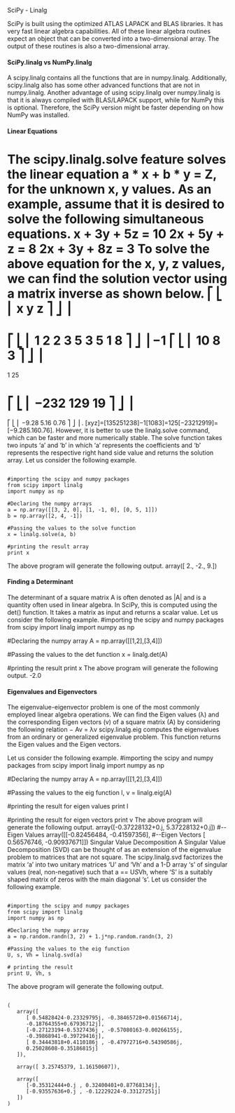 SciPy - Linalg



SciPy is built using the optimized ATLAS LAPACK and BLAS libraries. It has very fast linear algebra capabilities. All of these linear algebra routines expect an object that can be converted into a two-dimensional array. The output of these routines is also a two-dimensional array.

#### SciPy.linalg vs NumPy.linalg
A scipy.linalg contains all the functions that are in numpy.linalg. Additionally, scipy.linalg also has some other advanced functions that are not in numpy.linalg. Another advantage of using scipy.linalg over numpy.linalg is that it is always compiled with BLAS/LAPACK support, while for NumPy this is optional. Therefore, the SciPy version might be faster depending on how NumPy was installed.

#### Linear Equations
The scipy.linalg.solve feature solves the linear equation a * x + b * y = Z, for the unknown x, y values.
As an example, assume that it is desired to solve the following simultaneous equations.
x + 3y + 5z = 10
2x + 5y + z = 8
2x + 3y + 8z = 3
To solve the above equation for the x, y, z values, we can find the solution vector using a matrix inverse as shown below.
⎡
⎣
⎢
x
y
z
⎤
⎦
⎥
=
⎡
⎣
⎢
1
2
2
3
5
3
5
1
8
⎤
⎦
⎥
−1
⎡
⎣
⎢
10
8
3
⎤
⎦
⎥
=
1
25

⎡
⎣
⎢
−232
129
19
⎤
⎦
⎥
=
⎡
⎣
⎢
−9.28
5.16
0.76
⎤
⎦
⎥
.
[xyz]=[135251238]−1[1083]=125[−23212919]=[−9.285.160.76].
However, it is better to use the linalg.solve command, which can be faster and more numerically stable.
The solve function takes two inputs ‘a’ and ‘b’ in which ‘a’ represents the coefficients and ‘b’ represents the respective right hand side value and returns the solution array.
Let us consider the following example.
<pre><code>
#importing the scipy and numpy packages
from scipy import linalg
import numpy as np

#Declaring the numpy arrays
a = np.array([[3, 2, 0], [1, -1, 0], [0, 5, 1]])
b = np.array([2, 4, -1])

#Passing the values to the solve function
x = linalg.solve(a, b)

#printing the result array
print x
</code></pre>
The above program will generate the following output.
array([ 2., -2., 9.])

#### Finding a Determinant
The determinant of a square matrix A is often denoted as |A| and is a quantity often used in linear algebra. In SciPy, this is computed using the det() function. It takes a matrix as input and returns a scalar value.
Let us consider the following example.
#importing the scipy and numpy packages
from scipy import linalg
import numpy as np

#Declaring the numpy array
A = np.array([[1,2],[3,4]])

#Passing the values to the det function
x = linalg.det(A)

#printing the result
print x
The above program will generate the following output.
-2.0

#### Eigenvalues and Eigenvectors
The eigenvalue-eigenvector problem is one of the most commonly employed linear algebra operations. We can find the Eigen values (λ) and the corresponding Eigen vectors (v) of a square matrix (A) by considering the following relation −
Av = λv
scipy.linalg.eig computes the eigenvalues from an ordinary or generalized eigenvalue problem. This function returns the Eigen values and the Eigen vectors.

Let us consider the following example.
#importing the scipy and numpy packages
from scipy import linalg
import numpy as np

#Declaring the numpy array
A = np.array([[1,2],[3,4]])

#Passing the values to the eig function
l, v = linalg.eig(A)

#printing the result for eigen values
print l

#printing the result for eigen vectors
print v
The above program will generate the following output.
array([-0.37228132+0.j, 5.37228132+0.j]) #--Eigen Values
array([[-0.82456484, -0.41597356], #--Eigen Vectors
       [ 0.56576746, -0.90937671]])
Singular Value Decomposition
A Singular Value Decomposition (SVD) can be thought of as an extension of the eigenvalue problem to matrices that are not square.
The scipy.linalg.svd factorizes the matrix ‘a’ into two unitary matrices ‘U’ and ‘Vh’ and a 1-D array ‘s’ of singular values (real, non-negative) such that a == U*S*Vh, where ‘S’ is a suitably shaped matrix of zeros with the main diagonal ‘s’.
Let us consider the following example.
<pre><code>
#importing the scipy and numpy packages
from scipy import linalg
import numpy as np

#Declaring the numpy array
a = np.random.randn(3, 2) + 1.j*np.random.randn(3, 2)

#Passing the values to the eig function
U, s, Vh = linalg.svd(a)

# printing the result
print U, Vh, s
</code></pre>
The above program will generate the following output.
<pre><code>
(
   array([
      [ 0.54828424-0.23329795j, -0.38465728+0.01566714j,
      -0.18764355+0.67936712j],
      [-0.27123194-0.5327436j , -0.57080163-0.00266155j,
      -0.39868941-0.39729416j],
      [ 0.34443818+0.4110186j , -0.47972716+0.54390586j,
      0.25028608-0.35186815j]
   ]),

   array([ 3.25745379, 1.16150607]),

   array([
      [-0.35312444+0.j , 0.32400401+0.87768134j],
      [-0.93557636+0.j , -0.12229224-0.33127251j]
   ])
)


</code></pre>
